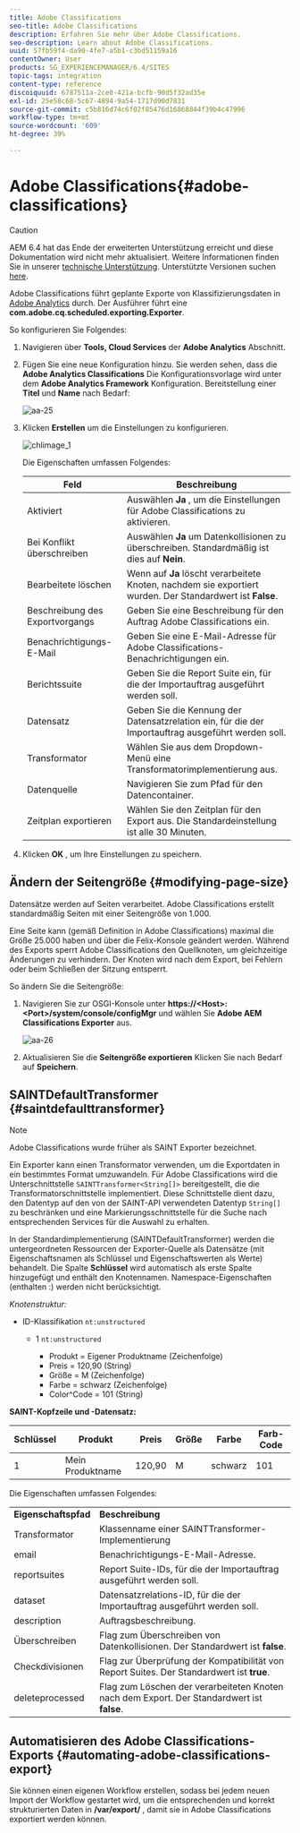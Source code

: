 ```yaml
---
title: Adobe Classifications
seo-title: Adobe Classifications
description: Erfahren Sie mehr über Adobe Classifications.
seo-description: Learn about Adobe Classifications.
uuid: 57fb59f4-da90-4fe7-a5b1-c3bd51159a16
contentOwner: User
products: SG_EXPERIENCEMANAGER/6.4/SITES
topic-tags: integration
content-type: reference
discoiquuid: 6787511a-2ce0-421a-bcfb-90d5f32ad35e
exl-id: 25e58c68-5c67-4894-9a54-1717d90d7831
source-git-commit: c5b816d74c6f02f85476d16868844f39b4c47996
workflow-type: tm+mt
source-wordcount: '609'
ht-degree: 39%

---
```


# Adobe Classifications{#adobe-classifications}

>[!CAUTION]
>
>AEM 6.4 hat das Ende der erweiterten Unterstützung erreicht und diese Dokumentation wird nicht mehr aktualisiert. Weitere Informationen finden Sie in unserer [technische Unterstützung](https://helpx.adobe.com/de/support/programs/eol-matrix.html). Unterstützte Versionen suchen [here](https://experienceleague.adobe.com/docs/?lang=de).

Adobe Classifications führt geplante Exporte von Klassifizierungsdaten in [Adobe Analytics](/help/sites-administering/adobeanalytics.md) durch. Der Ausführer führt eine **com.adobe.cq.scheduled.exporting.Exporter**.

So konfigurieren Sie Folgendes:

1. Navigieren über **Tools, Cloud Services** der **Adobe Analytics** Abschnitt.
1. Fügen Sie eine neue Konfiguration hinzu. Sie werden sehen, dass die **Adobe Analytics Classifications** Die Konfigurationsvorlage wird unter dem **Adobe Analytics Framework** Konfiguration. Bereitstellung einer **Titel** und **Name** nach Bedarf:

   ![aa-25](assets/aa-25.png)

1. Klicken **Erstellen** um die Einstellungen zu konfigurieren.

   ![chlimage_1](assets/chlimage_1.png)

   Die Eigenschaften umfassen Folgendes:

   | **Feld** | **Beschreibung** |
   |---|---|
   | Aktiviert | Auswählen **Ja** , um die Einstellungen für Adobe Classifications zu aktivieren. |
   | Bei Konflikt überschreiben | Auswählen **Ja** um Datenkollisionen zu überschreiben. Standardmäßig ist dies auf **Nein**. |
   | Bearbeitete löschen | Wenn auf **Ja** löscht verarbeitete Knoten, nachdem sie exportiert wurden. Der Standardwert ist **False**. |
   | Beschreibung des Exportvorgangs | Geben Sie eine Beschreibung für den Auftrag Adobe Classifications ein. |
   | Benachrichtigungs-E-Mail | Geben Sie eine E-Mail-Adresse für Adobe Classifications-Benachrichtigungen ein. |
   | Berichtssuite | Geben Sie die Report Suite ein, für die der Importauftrag ausgeführt werden soll. |
   | Datensatz | Geben Sie die Kennung der Datensatzrelation ein, für die der Importauftrag ausgeführt werden soll. |
   | Transformator | Wählen Sie aus dem Dropdown-Menü eine Transformatorimplementierung aus. |
   | Datenquelle | Navigieren Sie zum Pfad für den Datencontainer. |
   | Zeitplan exportieren | Wählen Sie den Zeitplan für den Export aus. Die Standardeinstellung ist alle 30 Minuten. |

1. Klicken **OK** , um Ihre Einstellungen zu speichern.

## Ändern der Seitengröße {#modifying-page-size}

Datensätze werden auf Seiten verarbeitet. Adobe Classifications erstellt standardmäßig Seiten mit einer Seitengröße von 1.000.

Eine Seite kann (gemäß Definition in Adobe Classifications) maximal die Größe 25.000 haben und über die Felix-Konsole geändert werden. Während des Exports sperrt Adobe Classifications den Quellknoten, um gleichzeitige Änderungen zu verhindern. Der Knoten wird nach dem Export, bei Fehlern oder beim Schließen der Sitzung entsperrt.

So ändern Sie die Seitengröße:

1. Navigieren Sie zur OSGI-Konsole unter **https://&lt;Host>:&lt;Port>/system/console/configMgr** und wählen Sie **Adobe AEM Classifications Exporter** aus.

   ![aa-26](assets/aa-26.png)

1. Aktualisieren Sie die **Seitengröße exportieren** Klicken Sie nach Bedarf auf **Speichern**.

## SAINTDefaultTransformer {#saintdefaulttransformer}

>[!NOTE]
>
>Adobe Classifications wurde früher als SAINT Exporter bezeichnet.

Ein Exporter kann einen Transformator verwenden, um die Exportdaten in ein bestimmtes Format umzuwandeln. Für Adobe Classifications wird die Unterschnittstelle `SAINTTransformer<String[]>` bereitgestellt, die die Transformatorschnittstelle implementiert. Diese Schnittstelle dient dazu, den Datentyp auf den von der SAINT-API verwendeten Datentyp `String[]` zu beschränken und eine Markierungsschnittstelle für die Suche nach entsprechenden Services für die Auswahl zu erhalten.

In der Standardimplementierung (SAINTDefaultTransformer) werden die untergeordneten Ressourcen der Exporter-Quelle als Datensätze (mit Eigenschaftsnamen als Schlüssel und Eigenschaftswerten als Werte) behandelt. Die Spalte **Schlüssel** wird automatisch als erste Spalte hinzugefügt und enthält den Knotennamen. Namespace-Eigenschaften (enthalten :) werden nicht berücksichtigt.

*Knotenstruktur:*

* ID-Klassifikation `nt:unstructured`

   * 1 `nt:unstructured`

      * Produkt = Eigener Produktname (Zeichenfolge)
      * Preis = 120,90 (String)
      * Größe = M (Zeichenfolge)
      * Farbe = schwarz (Zeichenfolge)
      * Color^Code = 101 (String)

**SAINT-Kopfzeile und -Datensatz:**

| **Schlüssel** | **Produkt** | **Preis** | **Größe** | **Farbe** | **Farb-Code** |
|---|---|---|---|---|---|
| 1 | Mein Produktname | 120,90 | M | schwarz | 101 |

Die Eigenschaften umfassen Folgendes:

<table> 
 <tbody> 
  <tr> 
   <td><strong>Eigenschaftspfad</strong></td> 
   <td><strong>Beschreibung</strong></td> 
  </tr> 
  <tr> 
   <td>Transformator</td> 
   <td>Klassenname einer SAINTTransformer-Implementierung</td> 
  </tr> 
  <tr> 
   <td>email</td> 
   <td>Benachrichtigungs-E-Mail-Adresse.</td> 
  </tr> 
  <tr> 
   <td>reportsuites</td> 
   <td>Report Suite-IDs, für die der Importauftrag ausgeführt werden soll. </td> 
  </tr> 
  <tr> 
   <td>dataset</td> 
   <td>Datensatzrelations-ID, für die der Importauftrag ausgeführt werden soll. </td> 
  </tr> 
  <tr> 
   <td>description</td> 
   <td>Auftragsbeschreibung. <br /> </td> 
  </tr> 
  <tr> 
   <td>Überschreiben</td> 
   <td>Flag zum Überschreiben von Datenkollisionen. Der Standardwert ist <strong>false</strong>.</td> 
  </tr> 
  <tr> 
   <td>Checkdivisionen</td> 
   <td>Flag zur Überprüfung der Kompatibilität von Report Suites. Der Standardwert ist <strong>true</strong>.</td> 
  </tr> 
  <tr> 
   <td>deleteprocessed</td> 
   <td>Flag zum Löschen der verarbeiteten Knoten nach dem Export. Der Standardwert ist <strong>false</strong>.</td> 
  </tr> 
 </tbody> 
</table>

## Automatisieren des Adobe Classifications-Exports {#automating-adobe-classifications-export}

Sie können einen eigenen Workflow erstellen, sodass bei jedem neuen Import der Workflow gestartet wird, um die entsprechenden und korrekt strukturierten Daten in **/var/export/** , damit sie in Adobe Classifications exportiert werden können.
